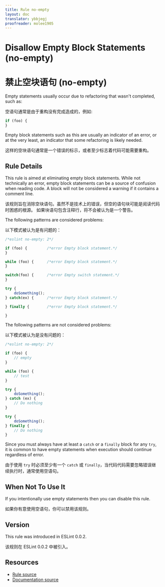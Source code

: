 ```yaml
---
title: Rule no-empty
layout: doc
translator: ybbjegj
proofreader: molee1905
---
```

<!-- Note: No pull requests accepted for this file. See README.md in the root directory for details. -->
# Disallow Empty Block Statements (no-empty)

# 禁止空块语句 (no-empty)

Empty statements usually occur due to refactoring that wasn't completed, such as:

空语句通常是由于重构没有完成造成的，例如:

```js
if (foo) {
}
```

Empty block statements such as this are usually an indicator of an error, or at the very least, an indicator that some refactoring is likely needed.

这样的空块语句通常是一个错误的标示，或者至少标志着代码可能需要重构。

## Rule Details

This rule is aimed at eliminating empty block statements. While not technically an error, empty block statements can be a source of confusion when reading code.
A block will not be considered a warning if it contains a comment line.

该规则旨在消除空块语句。虽然不是技术上的错误，但空的语句块可能是阅读代码时困惑的根源。
如果块语句包含注释行，将不会被认为是一个警告。

The following patterns are considered problems:

以下模式被认为是有问题的：

```js
/*eslint no-empty: 2*/

if (foo) {         /*error Empty block statement.*/
}

while (foo) {      /*error Empty block statement.*/
}

switch(foo) {      /*error Empty switch statement.*/
}

try {
    doSomething();
} catch(ex) {      /*error Empty block statement.*/

} finally {        /*error Empty block statement.*/

}
```

The following patterns are not considered problems:

以下模式被认为是没有问题的：

```js
/*eslint no-empty: 2*/

if (foo) {
    // empty
}

while (foo) {
    // test
}

try {
    doSomething();
} catch (ex) {
    // Do nothing
}

try {
    doSomething();
} finally {
    // Do nothing
}
```

Since you must always have at least a `catch` or a `finally` block for any `try`, it is common to have empty statements when execution should continue regardless of error.

由于使用 `try` 时必须至少有一个 `catch` 或 `finally`，当代码代码需要忽略错误继续执行时，通常使用空语句。

## When Not To Use It

If you intentionally use empty statements then you can disable this rule.

如果你有意使用空语句，你可以禁用该规则。

## Version

This rule was introduced in ESLint 0.0.2.

该规则在 ESLint 0.0.2 中被引入。

## Resources

* [Rule source](https://github.com/eslint/eslint/tree/master/lib/rules/no-empty.js)
* [Documentation source](https://github.com/eslint/eslint/tree/master/docs/rules/no-empty.md)
